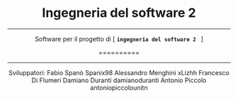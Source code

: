 <!DOCTYPE html>
<html>
<head></head>
<body>
<div align="center">


Ingegneria del software 2
==========
---

Software per il progetto di  [ **`ingegneria del software 2 `** ] 

==========

---

Sviluppatori:
Fabio Spanò 
Spanix98
Alessandro Menghini 
xLizhh
Francesco Di Flumeri
Damiano Duranti
damianoduranti
Antonio Piccolo
antoniopiccolounitn
</div>
</body>
</html>




